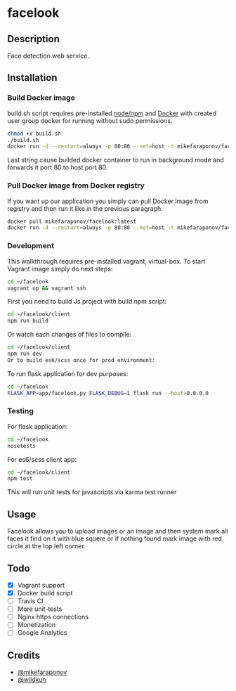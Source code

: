 # facelook

## Description
Face detection web service.

## Installation

### Build Docker image
build.sh script requires pre-installed [node/npm](https://nodejs.org/en/download/package-manager) and [Docker](https://docs.docker.com/engine/installation/) with created user group docker for running without sudo permissions.
```sh
chmod +x build.sh
./build.sh
docker run -d --restart=always -p 80:80 --net=host -t mikefaraponov/facelook
```
Last string cause builded docker container to run in background mode and forwards it port 80 to host port 80.

### Pull Docker image from Docker registry
If you want up our application you simply can pull Docker image from registry and then run it like in the previous paragraph.
```sh
docker pull mikefaraponov/facelook:latest
docker run -d --restart=always -p 80:80 --net=host -t mikefaraponov/facelook
```

### Development
This walkthrough requires pre-installed vagrant, virtual-box.
To start Vagrant image simply do next steps:
```sh
cd ~/facelook
vagrant up && vagrant ssh
```
First you need to build Js project with build npm script:
```bash
cd ~/facelook/client
npm run build
```
Or watch each changes of files to compile:
```bash
cd ~/facelook/client
npm run dev
Or to build es6/scss once for prod environment:
```
To run flask application for dev purposes:
```bash
cd ~/facelook
FLASK_APP=app/facelook.py FLASK_DEBUG=1 flask run --host=0.0.0.0
```

### Testing
For flask application:
```sh
cd ~/facelook
nosetests
```
For es6/scss client app:
```sh
cd ~/facelook/client
npm test
```
This will run unit tests for javascripts via karma test runner

## Usage
Facelook allows you to upload images or an image and then system mark all faces it find on it with blue squere or if nothing found mark image with red circle at the top left corner.

## Todo
- [x] Vagrant support
- [x] Docker build script
- [ ] Travis CI
- [ ] More unit-tests
- [ ] Nginx https connections
- [ ] Monetization
- [ ] Google Analytics

## Credits
* [@mikefaraponov](https://github.com/mikefaraponov)
* [@wildkun](https://github.com/wildkun)
